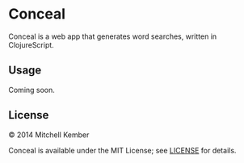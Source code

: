 # Conceal

Conceal is a web app that generates word searches, written in ClojureScript.

## Usage

Coming soon.

## License

© 2014 Mitchell Kember

Conceal is available under the MIT License; see [LICENSE](LICENSE.md) for details.
